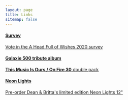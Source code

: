 ```yaml
---
layout: page
title: Links
sitemap: false
---
```


<div class="list-group">
  <a href="https://www.fullofwishes.co.uk/2020/12/01/vote-in-the-2020-ahfow-survey/" class="list-group-item list-group-item-info">
    <h4 class="list-group-item-heading">Survey</h4>
    <p class="list-group-item-text">Vote in the A Head Full of Wishes 2020 survey</p>
  </a>
</div>
<div class="list-group">
  <a href="https://www.fullofwishes.co.uk/2020/12/01/vote-in-the-2020-ahfow-survey/" class="list-group-item list-group-item-info">
    <h4 class="list-group-item-heading">Galaxie 500 tribute album</h4>
    <p class="list-group-item-text"><strong>This Music Is Ours / On Fire 30</strong> double pack</p>
  </a>
</div>
<div class="list-group">
  <a href="https://www.fullofwishes.co.uk/2020/11/28/new-dean-and-britta-ep-neon-lights/" class="list-group-item list-group-item-info">
    <h4 class="list-group-item-heading">Neon Lights</h4>
    <p class="list-group-item-text">Pre-order Dean & Britta's limited edition Neon Lights 12"</p>
  </a>
</div>

